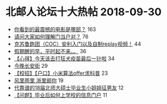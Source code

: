# 北邮人论坛十大热帖 2018-09-30

- [你看到的最震撼的电影是哪部？](https://bbs.byr.cn/article/Movie/313168) 163
- [请问大家如何理解门当户对？](https://bbs.byr.cn/article/Feeling/3081426) 76
- [克苏鲁跑团（COC）安利入门以及自制replay视频！](https://bbs.byr.cn/article/BoardGame/55998) 44
- [假期醒的早，平时起不来。。](https://bbs.byr.cn/article/Talking/6050191) 36
- [【心得】今天该去打狂犬疫苗最后一针啦](https://bbs.byr.cn/article/Health/213392) 34
- [今晚长安街](https://bbs.byr.cn/article/Cycling/171703) 29
- [【校招】【户口】小米算法offer求科普](https://bbs.byr.cn/article/Job/1991535) 23
- [风里雨里 浙里邮你](https://bbs.byr.cn/article/Zhejiang/156914) 19
- [代靠谱的18届北师大硕士毕业生小姐姐征男友](https://bbs.byr.cn/article/Friends/1891669) 12
- [【问题】毕业后如何上学校的信息门户](https://bbs.byr.cn/article/StudyShare/187764) 11


